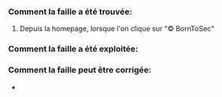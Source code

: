 ### Comment la faille a été trouvée:

1. Depuis la homepage, lorsque l'on clique sur "© BornToSec"

### Comment la faille a été exploitée:



### Comment la faille peut être corrigée:

- 